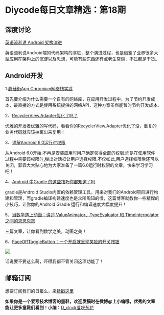 # Diycode每日文章精选：第18期

## 深度讨论

[英语流利说 Android 架构演进](http://diycode.cc/hacknews/149)

英语流利说Android端的代码架构的演进，整个演进过程，也是借鉴了业界很多大型应用在架构上的沉淀以及思想，可能有些东西还有点老生常谈，不过都是干货。

## Android开发

1.[蘑菇街App Chromium网络栈实践](http://mp.weixin.qq.com/s?__biz=MzA3ODg4MDk0Ng==&mid=2651112324&idx=1&sn=34b15399d6519340f66410445f033e85&scene=23&srcid=0529CCmCInwf32vaSpyOGaNj#rd)

首先要介绍为什么需要一个自有的网络库，在应用开发过程中，为了节约开发成本，最直接的方式是使用系统提供的网络API，这种方案虽然能暂时节约开发成本.

2、[RecyclerView.Adapter优化了吗？](http://www.jianshu.com/p/411ab861034f)

优雅的开发者优雅的写代码，看看你的RecyclerView.Adapter优化了没，重复的业务代码就应该抽离出来复用！

3、[详解Android 6.0运行时权限](http://mp.weixin.qq.com/s?__biz=MzA5MzI3NjE2MA==&mid=2650235978&idx=1&sn=74a2e772890050e9a49bd095c981d24e&scene=0#wechat_redirect)

从Android 6.0开始,不再是安装应用时用户确定获得全部的权限.而是在使用软件过程中需要该权限时,弹出对话框让用户选择权限.不仅如此,用户选择权限后还可以关闭，郭霖大大贴心地为大家准备了一篇6.0运行时权限的文章，快来学习学习吧！

4、[Android 中Gradle 的这些技巧你都知道了吗](http://mp.weixin.qq.com/s?__biz=MzA4MTg4MjkzMw==&mid=2654313351&idx=1&sn=1915a330c650714aa68957c1ff4a56a0&scene=2&srcid=0527dgtnbbXwkSlChAHiupn3&from=timeline&isappinstalled=0#wechat_redirect)

gradle是Android Studio内置的依赖管理工具，用来对我们的Android项目进行构建和管理，而gradle编译构建速度也是众所周知的慢，这篇博客就教你一些精悍的小技巧，让你你的Android Gradle 运行和编译速度大幅度提升！

5、[当数学遇上动画：讲述 ValueAnimator、TypeEvaluator 和 TimeInterpolator 之间的恩恩怨怨](http://diycode.cc/topics/109)

三篇文章，让你看到数学之美，动画之美！

6、[FaceOffToggleButton：一个开启就呈现笑脸的开关按钮](https://github.com/Nightonke/FaceOffToggleButton)

![](https://raw.githubusercontent.com/Nightonke/FaceOffToggleButton/master/img/Animation.gif)

话说要不要这么萌，吓得我都不管关闭这项功能了！


## 邮箱订阅

想要订阅我们的日报么，来[猛戳这里](http://list.qq.com/cgi-bin/qf_invite?id=d469993d2c888e971c0fbb2309c4d84256968386b126b967)

**如果你是一个爱写技术博客的童鞋，欢迎发稿时在微博@上小编哦，优秀的文章能让更多童鞋们看到！小编：**[D_clock爱吃葱花](http://weibo.com/2480694892/profile?rightmod=1&wvr=6&mod=personinfo&is_all=1)

